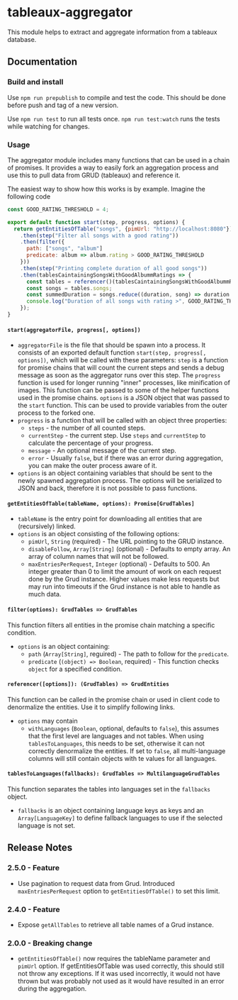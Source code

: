 # tableaux-aggregator

This module helps to extract and aggregate information from a tableaux database.

## Documentation

### Build and install

Use `npm run prepublish` to compile and test the code. This should be done before push and tag of a new version.

Use `npm run test` to run all tests once. `npm run test:watch` runs the tests while watching for changes.

### Usage

The aggregator module includes many functions that can be used in a chain of promises. It provides a way to easily fork
an aggregation process and use this to pull data from GRUD (tableaux) and reference it.

The easiest way to show how this works is by example. Imagine the following code 

```javascript
const GOOD_RATING_THRESHOLD = 4;

export default function start(step, progress, options) {
  return getEntitiesOfTable("songs", {pimUrl: "http://localhost:8080"})
    .then(step("Filter all songs with a good rating"))
    .then(filter({
      path: ["songs", "album"]
      predicate: album => album.rating > GOOD_RATING_THRESHOLD
    }))
    .then(step("Printing complete duration of all good songs"))
    .then(tablesCaintainingSongsWithGoodAlbummRatings => {
      const tables = referencer()(tablesCaintainingSongsWithGoodAlbummRatings);
      const songs = tables.songs;
      const summedDuration = songs.reduce((duration, song) => duration + song.duration);
      console.log("Duration of all songs with rating >", GOOD_RATING_THRESHOLD, " =", summedDuration);
    });
}
```

#### `start(aggregatorFile, progress[, options])`

* `aggregatorFile` is the file that should be spawn into a process. It consists of an exported default function 
`start(step, progress[, options])`, which will be called with these parameters: `step` is a function for promise chains
that will count the current steps and sends a debug message as soon as the aggregator runs over this step. The 
`progress` function is used for longer running "inner" processes, like minification of images. This function can be 
passed to some of the helper functions used in the promise chains. `options` is a JSON object that was passed to the 
`start` function. This can be used to provide variables from the outer process to the forked one. 
* `progress` is a function that will be called with an object three properties:
  * `steps` - the number of all counted steps. 
  * `currentStep` - the current step. Use `steps` and `currentStep` to calculate the percentage of your progress.
  * `message` - An optional message of the current step.
  * `error` - Usually `false`, but if there was an error during aggregation, you can make the outer process aware of it.
* `options` is an object containing variables that should be sent to the newly spawned aggregation process. The options 
will be serialized to JSON and back, therefore it is not possible to pass functions.

#### `getEntitiesOfTable(tableName, options): Promise[GrudTables]`

* `tableName` is the entry point for downloading all entities that are (recursively) linked.
* `options` is an object consisting of the following options:
  * `pimUrl`, `String` (required) - The URL pointing to the GRUD instance.
  * `disableFollow`, `Array[String]` (optional) - Defaults to empty array. An array of column names that will not be 
    followed.
  * `maxEntriesPerRequest`, `Integer` (optional) - Defaults to 500. An integer greater than 0 to limit the amount of 
    work on each request done by the Grud instance. Higher values make less requests but may run into timeouts if the 
    Grud instance is not able to handle as much data.

#### `filter(options): GrudTables => GrudTables`

This function filters all entities in the promise chain matching a specific condition.

* `options` is an object containing:
  * `path` (`Array[String]`, reguired) - The path to follow for the `predicate`.
  * `predicate` (`(object) => Boolean`, required) - This function checks `object` for a specified condition.

#### `referencer([options]): (GrudTables) => GrudEntities`

This function can be called in the promise chain or used in client code to denormalize the entities. Use it to simplify
following links.

* `options` may contain
  * `withLanguages` (`Boolean`, optional, defaults to `false`), this assumes that the first level are languages and not 
    tables. When using `tablesToLanguages`, this needs to be set, otherwise it can not correctly denormalize the 
    entities. If set to `false`, all multi-language columns will still contain objects with te values for all languages.

#### `tablesToLanguages(fallbacks): GrudTables => MultilanguageGrudTables`

This function separates the tables into languages set in the `fallbacks` object. 

* `fallbacks` is an object containing language keys as keys and an `Array[LanguageKey]` to define fallback languages to 
  use if the selected language is not set.

## Release Notes

### 2.5.0 - Feature 

* Use pagination to request data from Grud. Introduced `maxEntriesPerRequest` option to `getEntitiesOfTable()` to set 
this limit.

### 2.4.0 - Feature

* Expose `getAllTables` to retrieve all table names of a Grud instance.

### 2.0.0 - Breaking change

* `getEntitiesOfTable()` now requires the tableName parameter and `pimUrl` option. If getEntitiesOfTable was used 
correctly, this should still not throw any exceptions. If it was used incorrectly, it would not have thrown but was 
probably not used as it would have resulted in an error during the aggregation.
